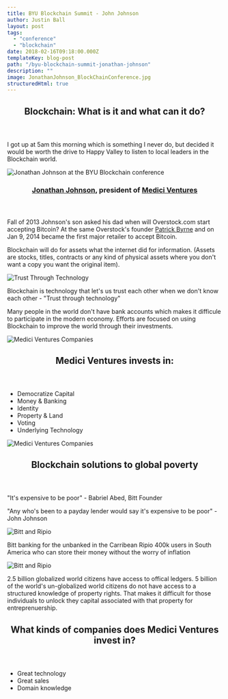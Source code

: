 ```yaml
---
title: BYU Blockchain Summit - John Johnson
author: Justin Ball
layout: post
tags:
  - "conference"
  - "blockchain"
date: 2018-02-16T09:18:00.000Z
templateKey: blog-post
path: "/byu-blockchain-summit-jonathan-johnson"
description: ""
image: JonathanJohnson_BlockChainConference.jpg
structuredHtml: true
---
```

<section>
  <div class="inner">
    <header class="major">
      <h2>Blockchain: What is it and what can it do?</h2>
    </header>
    <p>I got up at 5am this morning which is something I never do, but decided it would be worth the drive to Happy Valley to listen to local leaders in the Blockchain world.</p>
  </div>
</section>
<section class="spotlights">
  <section>
    <div class="image">
      <img src="./JonathanJohnson_BlockChainConference.jpg" alt="Jonathan Johnson at the BYU Blockchain conference" data-position="center center" />
    </div>
    <div class="content">
      <div class="inner">
        <header class="major">
          <h3><a href="https://www.linkedin.com/in/jonathanjohnson3/">Jonathan Johnson</a>, president of <a href="http://www.mediciventures.com/">Medici Ventures</a></h3>
        </header>
        <p>Fall of 2013 Johnson's son asked his dad when will Overstock.com start accepting Bitcoin? At the same Overstock's founder <a href="https://en.wikipedia.org/wiki/Patrick_M._Byrne">Patrick Byrne</a> and on Jan 9, 2014 became the first major retailer to accept Bitcoin.</p>
        <p>Blockchain will do for assets what the internet did for information. (Assets are stocks, titles, contracts or any kind of physical assets where you don't want a copy you want the original item).</p>
      </div>
    </div>
  </section>
  <section>
    <div class="image">
      <img src="./TrustThroughTechnology.jpg" alt="Trust Through Technology" data-position="center center" />
    </div>
    <div class="content">
      <div class="inner">
        <p>Blockchain is technology that let's us trust each other when we don't know each other - "Trust through technology"</p>
        <p>Many people in the world don't have bank accounts which makes it difficule to participate in the modern economy. Efforts are focused on using Blockchain to improve the world through their investments.</p>
      </div>
    </div>
  </section>
  <section>
    <div class="image">
      <img src="./MediciVenturesCompanies.jpg" alt="Medici Ventures Companies" data-position="center center" />
    </div>
    <div class="content">
      <div class="inner">
        <header class="major">
          <h2>Medici Ventures invests in:</h2>
        </header>
        <ul>
          <li>Democratize Capital</li>
          <li>Money & Banking</li>
          <li>Identity</li>
          <li>Property & Land</li>
          <li>Voting</li>
          <li>Underlying Technology</li>
        </ul>
      </div>
    </div>
  </section>
  <section>
    <div class="image">
      <img src="./its_expensive_to_be_poor.jpg" alt="Medici Ventures Companies" data-position="center center" />
    </div>
    <div class="content">
      <div class="inner">
        <header class="major">
          <h2>Blockchain solutions to global poverty</h2>
        </header>
        <p>"It's expensive to be poor" - Babriel Abed, Bitt Founder</p>
        <p>"Any who's been to a payday lender would say it's expensive to be poor" - John Johnson</p>
      </div>
    </div>
  </section>
  <section>
    <div class="image">
      <img src="./bitt_ripio.jpg" alt="Bitt and Ripio" data-position="center center" />
    </div>
    <div class="content">
      <div class="inner">
        <p>Bitt banking for the unbanked in the Carribean
Ripio 400k users in South America who can store their money without the worry of inflation
</p>
      </div>
    </div>
  </section>
  <section>
    <div class="image">
      <img src="./5billion_do_own_assets.jpg" alt="Bitt and Ripio" data-position="center center" />
    </div>
    <div class="content">
      <div class="inner">
        <p>2.5 billion globalized world citizens have access to offical ledgers. 5 billion of the world's un-globalized world citizens do not have access to a structured knowledge of property rights. That makes it difficult for those individuals to unlock they capital associated with that property for entreprenuership.</p>
      </div>
    </div>
  </section>
</section>
<section>
  <div class="inner">
    <header class="major">
      <h2>What kinds of companies does Medici Ventures invest in?</h2>
    </header>
    <ul>
      <li>Great technology</li>
      <li>Great sales</li>
      <li>Domain knowledge</li>
    </ul>
  </div>
</section>

